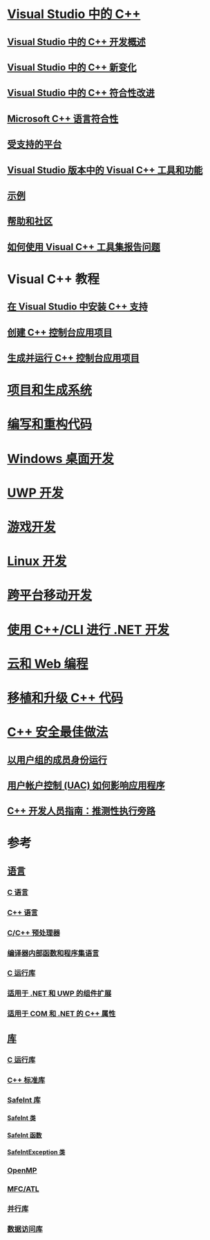 # [Visual Studio 中的 C++](overview/visual-cpp-in-visual-studio.md)
## [Visual Studio 中的 C++ 开发概述](overview/overview-of-cpp-development.md)
## [Visual Studio 中的 C++ 新变化](overview/what-s-new-for-visual-cpp-in-visual-studio.md)
## [Visual Studio 中的 C++ 符合性改进](overview/cpp-conformance-improvements.md)
## [Microsoft C++ 语言符合性](overview/visual-cpp-language-conformance.md)
## [受支持的平台](overview/supported-platforms-visual-cpp.md)
## [Visual Studio 版本中的 Visual C++ 工具和功能](overview/visual-cpp-tools-and-features-in-visual-studio-editions.md)
## [示例](overview/visual-cpp-samples.md)
## [帮助和社区](overview/visual-cpp-help-and-community.md)
## [如何使用 Visual C++ 工具集报告问题](overview/how-to-report-a-problem-with-the-visual-cpp-toolset.md)
# Visual C++ 教程
## [在 Visual Studio 中安装 C++ 支持](build/vscpp-step-0-installation.md)
## [创建 C++ 控制台应用项目](build/vscpp-step-1-create.md)
## [生成并运行 C++ 控制台应用项目](build/vscpp-step-2-build.md)
# [项目和生成系统](build/projects-and-build-systems-cpp.md)
# [编写和重构代码](ide/writing-and-refactoring-code-cpp.md)
# [Windows 桌面开发](windows/overview-of-windows-programming-in-cpp.md)
# [UWP 开发](cppcx/universal-windows-apps-cpp.md)
# [游戏开发](overview/game-development-cpp.md)
# [Linux 开发](linux/download-install-and-setup-the-linux-development-workload.md)
# [跨平台移动开发](/visualstudio/cross-platform/visual-cpp-for-cross-platform-mobile-development)
# [使用 C++/CLI 进行 .NET 开发](dotnet/dotnet-programming-with-cpp-cli-visual-cpp.md)
# [云和 Web 编程](cloud/cloud-and-web-programming-in-visual-cpp.md)
# [移植和升级 C++ 代码](porting/visual-cpp-porting-and-upgrading-guide.md)
# [C++ 安全最佳做法](security/security-best-practices-for-cpp.md)
## [以用户组的成员身份运行](security/running-as-a-member-of-the-users-group.md)
## [用户帐户控制 (UAC) 如何影响应用程序](security/how-user-account-control-uac-affects-your-application.md)
## [C++ 开发人员指南：推测性执行旁路](security/developer-guidance-speculative-execution.md)
# 参考
## [语言](overview/languages-cpp.md)
### [C 语言](c-language/c-language-reference.md)
### [C++ 语言](cpp/cpp-language-reference.md)
### [C/C++ 预处理器](preprocessor/c-cpp-preprocessor-reference.md)
### [编译器内部函数和程序集语言](intrinsics/compiler-intrinsics-and-assembly-language.md)
### [C 运行库](c-runtime-library/c-run-time-library-reference.md)
### [适用于 .NET 和 UWP 的组件扩展](extensions/component-extensions-for-runtime-platforms.md)
### [适用于 COM 和 .NET 的 C++ 属性](windows/attributes/cpp-attributes-com-net.md)
## [库](overview/libraries-cpp.md)
### [C 运行库](c-runtime-library/c-run-time-library-reference.md)
### [C++ 标准库](standard-library/cpp-standard-library-reference.md)
### [SafeInt 库](safeint/safeint-library.md)
#### [SafeInt 类](safeint/safeint-class.md)
#### [SafeInt 函数](safeint/safeint-functions.md)
#### [SafeIntException 类](safeint/safeintexception-class.md)
### [OpenMP](parallel/openmp/openmp-in-visual-cpp.md)
### [MFC/ATL](mfc/mfc-and-atl.md)
### [并行库](parallel/parallel-programming-in-visual-cpp.md)
### [数据访问库](data/data-access-in-cpp.md)


